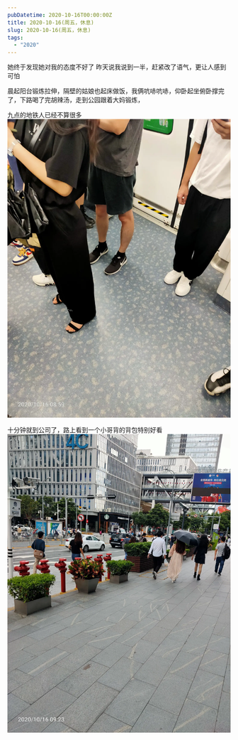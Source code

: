 ```yaml
---
pubDatetime: 2020-10-16T00:00:00Z
title: 2020-10-16(周五，休息)
slug: 2020-10-16(周五，休息)
tags:
  - "2020"
---
```


她终于发现她对我的态度不好了
昨天说我说到一半，赶紧改了语气，更让人感到可怕

晨起阳台锻炼拉伸，隔壁的姑娘也起床做饭，我俩吭哧吭哧，仰卧起坐俯卧撑完了，下路喝了完胡辣汤，走到公园跟着大妈锻炼，

九点的地铁人已经不算很多
![](../../img/6904315-952aa95c0e74083c.jpg)

十分钟就到公司了，路上看到一个小哥背的背包特别好看
![](../../img/6904315-12c9bd6ff2c8d6c9.jpg)
